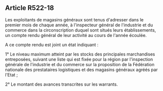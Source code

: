 Article R522-18
----
Les exploitants de magasins généraux sont tenus d'adresser dans le premier mois
de chaque année, à l'inspecteur général de l'industrie et du commerce dans la
circonscription duquel sont situés leurs établissements, un compte rendu général
de leur activité au cours de l'année écoulée.

A ce compte rendu est joint un état indiquant :

1° Le niveau maximum atteint par les stocks des principales marchandises
entreposées, suivant une liste qui est fixée pour la région par l'inspection
générale de l'industrie et du commerce sur la proposition de la Fédération
nationale des prestataires logistiques et des magasins généraux agréés par
l'Etat ;

2° Le montant des avances transcrites sur les warrants.
